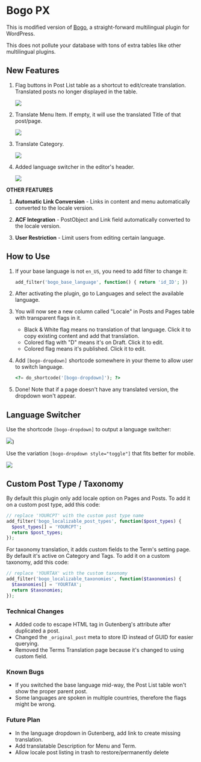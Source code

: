 # Bogo PX

This is modified version of [Bogo](https://wordpress.org/plugins/bogo/), a straight-forward multilingual plugin for WordPress.

This does not pollute your database with tons of extra tables like other multilingual plugins.

## New Features

1. Flag buttons in Post List table as a shortcut to edit/create translation. Translated posts no longer displayed in the table.

    ![](https://raw.github.com/hrsetyono/cdn/master/bogo/bogo-flags.png)

1. Translate Menu Item. If empty, it will use the translated Title of that post/page.

    ![](https://raw.github.com/hrsetyono/cdn/master/bogo/bogo-menu-item-localize.png)

1. Translate Category.

    ![](https://raw.github.com/hrsetyono/cdn/master/bogo/bogo-term-localize.png)

1. Added language switcher in the editor's header.

    ![](https://raw.github.com/hrsetyono/cdn/master/bogo/bogo-editor-switcher.png)

**OTHER FEATURES**

1. **Automatic Link Conversion** - Links in content and menu automatically converted to the locale version.

1. **ACF Integration** - PostObject and Link field automatically converted to the locale version.

1. **User Restriction** - Limit users from editing certain language.

## How to Use

1. If your base language is not `en_US`, you need to add filter to change it:

    ```php
    add_filter('bogo_base_language', function() { return 'id_ID'; })
    ```

1. After activating the plugin, go to Languages and select the available language.

1. You will now see a new column called "Locale" in Posts and Pages table with transparent flags in it.

    - Black & White flag means no translation of that language. Click it to copy existing content and add that translation.
    - Colored flag with "D" means it's on Draft. Click it to edit.
    - Colored flag means it's published. Click it to edit.

1. Add `[bogo-dropdown]` shortcode somewhere in your theme to allow user to switch language.

    ```php
    <?= do_shortcode('[bogo-dropdown]'); ?>
    ```

1. Done! Note that if a page doesn't have any translated version, the dropdown won't appear.

## Language Switcher

Use the shortcode `[bogo-dropdown]` to output a language switcher:

![](https://raw.github.com/hrsetyono/cdn/master/bogo/bogo-menu-translated.png))


Use the variation `[bogo-dropdown style="toggle"]` that fits better for mobile.

![](https://raw.github.com/hrsetyono/cdn/master/bogo/bogo-menu-toggle.png)

## Custom Post Type / Taxonomy

By default this plugin only add locale option on Pages and Posts. To add it on a custom post type, add this code:

```php
// replace 'YOURCPT' with the custom post type name
add_filter('bogo_localizable_post_types', function($post_types) {
  $post_types[] = 'YOURCPT';
  return $post_types;
});
```

For taxonomy translation, it adds custom fields to the Term's setting page. By default it's active on Category and Tags. To add it on a custom taxonomy, add this code:

```php
// replace 'YOURTAX' with the custom taxonomy
add_filter('bogo_localizable_taxonomies', function($taxonomies) {
  $taxonomies[] = 'YOURTAX';
  return $taxonomies;
});
```

### Technical Changes

- Added code to escape HTML tag in Gutenberg's attribute after duplicated a post.
- Changed the `_original_post` meta to store ID instead of GUID for easier querying.
- Removed the Terms Translation page because it's changed to using custom field.

### Known Bugs

- If you switched the base language mid-way, the Post List table won't show the proper parent post.
- Some languages are spoken in multiple countries, therefore the flags might be wrong.

### Future Plan

- In the language dropdown in Gutenberg, add link to create missing translation.
- Add translatable Description for Menu and Term.
- Allow locale post listing in trash to restore/permanently delete